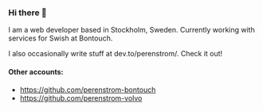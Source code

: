 ### Hi there 👋
I am a web developer based in Stockholm, Sweden. Currently working with services for Swish at Bontouch. 

I also occasionally write stuff at dev.to/perenstrom/. Check it out!

#### Other accounts:
* https://github.com/perenstrom-bontouch
* https://github.com/perenstrom-volvo
